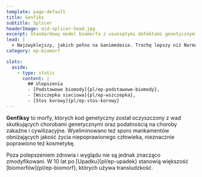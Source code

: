 ```yaml
---
template: page-default
title: Genfiks
subtitle: Splicer
headerImage: mid-splicer-head.jpg
excerpt: Standardowy model biomorfa z usuniętymi defektami genetycznymi
lead: |
  > Najzwyklejszy, jakich pełno na Ganimedesie. Trochę lepszy niż Normals, ale w oczach miał ten sam strach przed lekarzem. Nic dziwnego, że pracował w hydroponice — nie za głupi, ale zbyt przeciętny, by ryzykować cokolwiek poza codziennością.
category: ep-biomorf

slots:
  aside:
    - type: static
      content: |
        ## Ulepszenia
        - [Podstawowe biomody]{pl/ep-podstawowe-biomody}, 
        - [Wszczepka sieciowa]{pl/ep-wszczepka}, 
        - [Stos korowy]{pl/ep-stos-korowy}
---
```

**Genfiksy** to morfy, których kod genetyczny został oczyszczony z wad skutkujących chorobami genetycznymi oraz podatnością na choroby zakaźne i cywilizacyjne. Wyeliminowano też sporo mankamentów obniżających jakość życia niepoprawionego człowieka, nieznacznie poprawiono też kosmetykę. 

Poza polepszeniem zdrowia i wyglądu nie są jednak znacząco zmodyfikowani. W 10 lat po [Upadku]{pl/ep-upadek} stanowią większość [biomorfów]{pl/ep-biomorf}, których używa transludzkość.